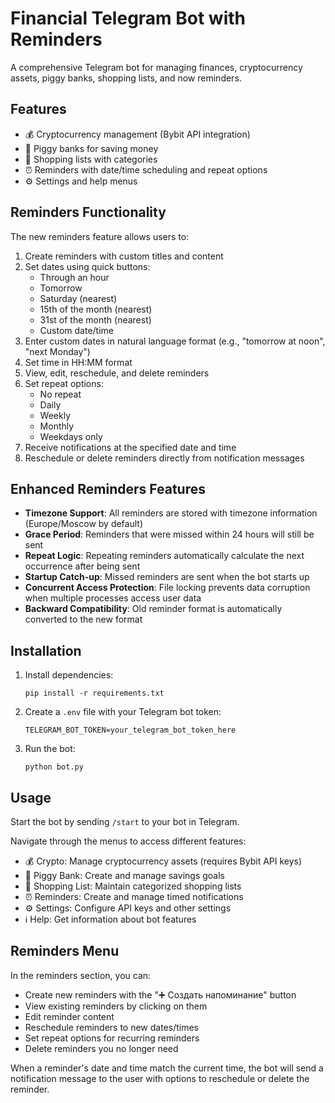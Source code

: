 # Financial Telegram Bot with Reminders

A comprehensive Telegram bot for managing finances, cryptocurrency assets, piggy banks, shopping lists, and now reminders.

## Features

- 💰 Cryptocurrency management (Bybit API integration)
- 🍘 Piggy banks for saving money
- 🛒 Shopping lists with categories
- ⏰ Reminders with date/time scheduling and repeat options
- ⚙️ Settings and help menus

## Reminders Functionality

The new reminders feature allows users to:

1. Create reminders with custom titles and content
2. Set dates using quick buttons:
   - Through an hour
   - Tomorrow
   - Saturday (nearest)
   - 15th of the month (nearest)
   - 31st of the month (nearest)
   - Custom date/time
3. Enter custom dates in natural language format (e.g., "tomorrow at noon", "next Monday")
4. Set time in HH:MM format
5. View, edit, reschedule, and delete reminders
6. Set repeat options:
   - No repeat
   - Daily
   - Weekly
   - Monthly
   - Weekdays only
7. Receive notifications at the specified date and time
8. Reschedule or delete reminders directly from notification messages

## Enhanced Reminders Features

- **Timezone Support**: All reminders are stored with timezone information (Europe/Moscow by default)
- **Grace Period**: Reminders that were missed within 24 hours will still be sent
- **Repeat Logic**: Repeating reminders automatically calculate the next occurrence after being sent
- **Startup Catch-up**: Missed reminders are sent when the bot starts up
- **Concurrent Access Protection**: File locking prevents data corruption when multiple processes access user data
- **Backward Compatibility**: Old reminder format is automatically converted to the new format

## Installation

1. Install dependencies:
   ```
   pip install -r requirements.txt
   ```

2. Create a `.env` file with your Telegram bot token:
   ```
   TELEGRAM_BOT_TOKEN=your_telegram_bot_token_here
   ```

3. Run the bot:
   ```
   python bot.py
   ```

## Usage

Start the bot by sending `/start` to your bot in Telegram.

Navigate through the menus to access different features:
- 💰 Crypto: Manage cryptocurrency assets (requires Bybit API keys)
- 🍘 Piggy Bank: Create and manage savings goals
- 🛒 Shopping List: Maintain categorized shopping lists
- ⏰ Reminders: Create and manage timed notifications
- ⚙️ Settings: Configure API keys and other settings
- ℹ️ Help: Get information about bot features

## Reminders Menu

In the reminders section, you can:
- Create new reminders with the "➕ Создать напоминание" button
- View existing reminders by clicking on them
- Edit reminder content
- Reschedule reminders to new dates/times
- Set repeat options for recurring reminders
- Delete reminders you no longer need

When a reminder's date and time match the current time, the bot will send a notification message to the user with options to reschedule or delete the reminder.